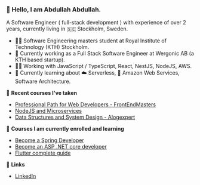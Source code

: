 ### 👋 Hello, I am Abdullah Abdullah.

A Software Engineer ( full-stack development ) with experience of over 2 years, currently living in 🇸🇪 Stockholm, Sweden.

- 🧑‍🎓 Software Engineering masters student at Royal Institute of Technology (KTH) Stockholm.
- 🔭 Currently working as a Full Stack Software Engineer at Wergonic AB (a KTH based startup).
- 👨‍💻️ Working with JavaScript / TypeScript, React, NestJS, NodeJS, AWS.
- 🌱 Currently learning about ☁️ Serverless, 🔶 Amazon Web Services, Software Architecture.

🌱 **Recent courses I've taken**

- [Professional Path for Web Developers - FrontEndMasters](https://frontendmasters.com/learn/professional/)
- [NodeJS and Microservices](https://www.udemy.com/course/microservices-with-node-js-and-react/)
- [Data Structures and System Design - Alogexpert](https://algoexpert.io/)

🌱 **Courses I am currently enrolled and learning**
- [Become a Spring Developer](https://www.linkedin.com/learning/paths/become-a-spring-developer)
- [Become an ASP .NET core developer](https://www.linkedin.com/learning/paths/become-an-asp-dot-net-core-developer)
- [Flutter complete guide](https://www.udemy.com/course/learn-flutter-dart-to-build-ios-android-apps/)

🔗 **Links**

- [LinkedIn](https://www.linkedin.com/in/abdullahcse/)

